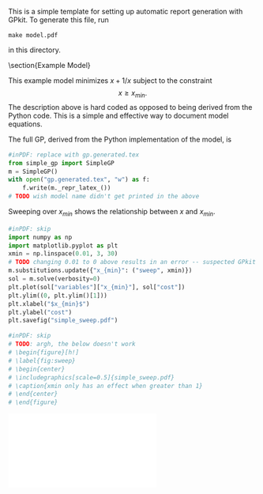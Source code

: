 This is a simple template for setting up automatic report generation with GPkit.
To generate this file, run
```
make model.pdf
```
in this directory.

\section{Example Model}

This example model minimizes $x + 1/x$ subject to the constraint
$$x \ge x_{min}.$$
The description above is hard coded as opposed to being derived from the Python
code. This is a simple and effective way to document model equations.

The full GP, derived from the Python implementation of the model, is
```python
#inPDF: replace with gp.generated.tex
from simple_gp import SimpleGP
m = SimpleGP()
with open("gp.generated.tex", "w") as f:
    f.write(m._repr_latex_())
# TODO wish model name didn't get printed in the above
```

Sweeping over $x_{min}$ shows the relationship between $x$ and $x_{min}$.
```python
#inPDF: skip
import numpy as np
import matplotlib.pyplot as plt
xmin = np.linspace(0.01, 3, 30)
# TODO changing 0.01 to 0 above results in an error -- suspected GPkit bug
m.substitutions.update({"x_{min}": ("sweep", xmin)})
sol = m.solve(verbosity=0)
plt.plot(sol["variables"]["x_{min}"], sol["cost"])
plt.ylim((0, plt.ylim()[1]))
plt.xlabel("$x_{min}$")
plt.ylabel("cost")
plt.savefig("simple_sweep.pdf")
```
```python
#inPDF: skip
# TODO: argh, the below doesn't work
# \begin{figure}[h!]
# \label{fig:sweep}
# \begin{center}
# \includegraphics[scale=0.5]{simple_sweep.pdf}
# \caption{xmin only has an effect when greater than 1}
# \end{center}
# \end{figure}
```
![xmin only has an effect when greater than 1](simple_sweep.pdf)

